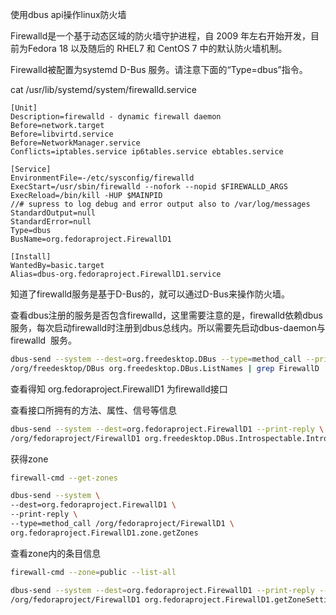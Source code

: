 使用dbus api操作linux防火墙

Firewalld是一个基于动态区域的防火墙守护进程，自 2009 年左右开始开发，目前为Fedora 18 以及随后的 RHEL7 和 CentOS 7 中的默认防火墙机制。

Firewalld被配置为systemd D-Bus 服务。请注意下面的“Type=dbus”指令。

cat /usr/lib/systemd/system/firewalld.service

```
[Unit]
Description=firewalld - dynamic firewall daemon
Before=network.target
Before=libvirtd.service
Before=NetworkManager.service
Conflicts=iptables.service ip6tables.service ebtables.service

[Service]
EnvironmentFile=-/etc/sysconfig/firewalld
ExecStart=/usr/sbin/firewalld --nofork --nopid $FIREWALLD_ARGS
ExecReload=/bin/kill -HUP $MAINPID
//# supress to log debug and error output also to /var/log/messages
StandardOutput=null
StandardError=null
Type=dbus
BusName=org.fedoraproject.FirewallD1

[Install]
WantedBy=basic.target
Alias=dbus-org.fedoraproject.FirewallD1.service
```


知道了firewalld服务是基于D-Bus的，就可以通过D-Bus来操作防火墙。

查看dbus注册的服务是否包含firewalld，这里需要注意的是，firewalld依赖dbus服务，每次启动firewalld时注册到dbus总线内。所以需要先启动​​dbus-daemon​​与 ​​firewalld ​​ 服务。

```bash
dbus-send --system --dest=org.freedesktop.DBus --type=method_call --print-reply \
/org/freedesktop/DBus org.freedesktop.DBus.ListNames | grep FirewallD
```


查看得知 ​​org.fedoraproject.FirewallD1​​ 为firewalld接口

查看接口所拥有的方法、属性、信号等信息

```bash
dbus-send --system --dest=org.fedoraproject.FirewallD1 --print-reply \
/org/fedoraproject/FirewallD1 org.freedesktop.DBus.Introspectable.Introspect
```

获得zone

```bash
firewall-cmd --get-zones

dbus-send --system \
--dest=org.fedoraproject.FirewallD1 \
--print-reply \
--type=method_call /org/fedoraproject/FirewallD1 \
org.fedoraproject.FirewallD1.zone.getZones
```

查看zone内的条目信息

```bash
firewall-cmd --zone=public --list-all

dbus-send --system --dest=org.fedoraproject.FirewallD1 --print-reply --type=method_call \
/org/fedoraproject/FirewallD1 org.fedoraproject.FirewallD1.getZoneSettings string:"public"
```
